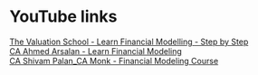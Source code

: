 # YouTube links
[The Valuation School - Learn Financial Modelling - Step by Step](https://www.youtube.com/playlist?list=PL3uUjzLk6PulhRop_ffNeHyK0kprzO4cT) <br>
[CA Ahmed Arsalan - Learn Financial Modeling](https://www.youtube.com/playlist?list=PLuv8br5y71Y0HH3zFtz4yhSpH4q6FaBqw) <br>
[CA Shivam Palan_CA Monk - Financial Modeling Course](https://www.youtube.com/playlist?list=PLW6gAKWk8fHwD8iuzTFVaJYH1l1i7E51F) <br>
